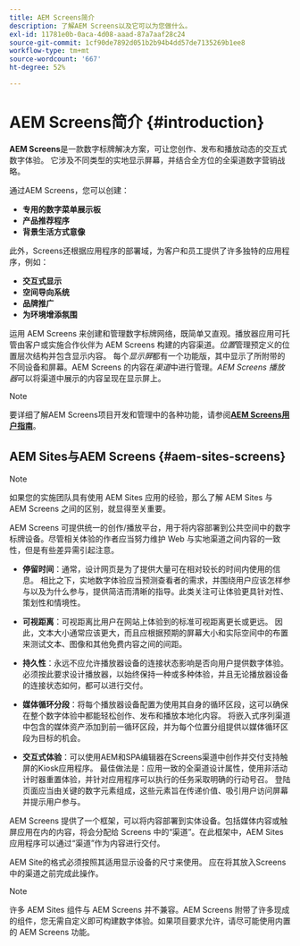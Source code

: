 ```yaml
---
title: AEM Screens简介
description: 了解AEM Screens以及它可以为您做什么。
exl-id: 11781e0b-0aca-4d08-aaad-87a7aaf28c24
source-git-commit: 1cf90de7892d051b2b94b4dd57de7135269b1ee8
workflow-type: tm+mt
source-wordcount: '667'
ht-degree: 52%

---
```


# AEM Screens简介 {#introduction}

**AEM Screens**&#x200B;是一款数字标牌解决方案，可让您创作、发布和播放动态的交互式数字体验。 它涉及不同类型的实地显示屏幕，并结合全方位的全渠道数字营销战略。

通过AEM Screens，您可以创建：

* **专用的数字菜单展示板**
* **产品推荐程序**
* **背景生活方式意像**

此外，Screens还根据应用程序的部署域，为客户和员工提供了许多独特的应用程序，例如：

* **交互式显示**
* **空间导向系统**
* **品牌推广**
* **为环境增添氛围**

运用 AEM Screens 来创建和管理数字标牌网络，既简单又直观。播放器应用可托管由客户或实施合作伙伴为 AEM Screens 构建的内容渠道。*位置*&#x200B;管理预定义的位置层次结构并包含显示内容。 每个&#x200B;*显示屏*&#x200B;都有一个功能版，其中显示了所附带的不同设备和屏幕。AEM Screens 的内容在&#x200B;*渠道*&#x200B;中进行管理。*AEM Screens 播放器*&#x200B;可以将渠道中展示的内容呈现在显示屏上。

>[!NOTE]
>
>要详细了解AEM Screens项目开发和管理中的各种功能，请参阅&#x200B;**[AEM Screens用户指南](https://experienceleague.adobe.com/en/docs/experience-manager-screens/user-guide/aem-screens-introduction)**。

## AEM Sites与AEM Screens {#aem-sites-screens}

>[!NOTE]
>
>如果您的实施团队具有使用 AEM Sites 应用的经验，那么了解 AEM Sites 与 AEM Screens 之间的区别，就显得至关重要。

AEM Screens 可提供统一的创作/播放平台，用于将内容部署到公共空间中的数字标牌设备。尽管相关体验的作者应当努力维护 Web 与实地渠道之间内容的一致性，但是有些差异需引起注意。

* **停留时间**：通常，设计网页是为了提供大量可在相对较长的时间内使用的信息。 相比之下，实地数字体验应当预测查看者的需求，并围绕用户应该怎样参与以及为什么参与，提供简洁而清晰的指导。此类关注可让体验更具针对性、策划性和情境性。

* **可视距离**：可视距离比用户在网站上体验到的标准可视距离更长或更远。 因此，文本大小通常应该更大，而且应根据预期的屏幕大小和实际空间中的布置来测试文本、图像和其他免费内容之间的间距。

* **持久性**：永远不应允许播放器设备的连接状态影响是否向用户提供数字体验。 必须按此要求设计播放器，以始终保持一种或多种体验，并且无论播放器设备的连接状态如何，都可以进行交付。

* **媒体循环分段**：将每个播放器设备配置为使用其自身的循环区段，这可以确保在整个数字体验中都能轻松创作、发布和播放本地化内容。 将嵌入式序列渠道中包含的媒体资产添加到前一循环区段，并为每个位置分组提供以媒体循环区段为目标的机会。

* **交互式体验**：可以使用AEM和SPA编辑器在Screens渠道中创作并交付支持触屏的Kiosk应用程序。 最佳做法是：应用一致的全渠道设计属性，使用非活动计时器重置体验，并针对应用程序可以执行的任务采取明确的行动号召。 登陆页面应当由关键的数字元素组成，这些元素旨在传递价值、吸引用户访问屏幕并提示用户参与。

AEM Screens 提供了一个框架，可以将内容部署到实体设备。包括媒体内容或触屏应用在内的内容，将会分配给 Screens 中的“渠道”。在此框架中，AEM Sites应用程序可以通过“渠道”作为内容进行交付。

AEM Site的格式必须按照其适用显示设备的尺寸来使用。 应在将其放入Screens中的渠道之前完成此操作。

>[!NOTE]
>许多 AEM Sites 组件与 AEM Screens 并不兼容。AEM Screens 附带了许多现成的组件，您无需自定义即可构建数字体验。如果项目要求允许，请尽可能使用内置的 AEM Screens 功能。
